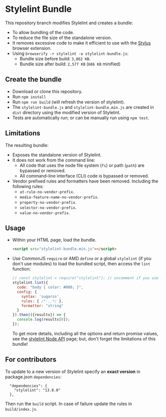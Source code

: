 # Stylelint Bundle

This repository branch modifies Stylelint and creates a bundle:

* To allow bundling of the code.
* To reduce the file size of the standalone version.
* It removes excessive code to make it efficient to use with the [Stylus](https://github.com/openstyles/stylus) browser extension.
* Using `browserify -r stylelint -o stylelint-bundle.js`:
  * Bundle size before build: `3,862 KB`.
  * Bundle size after build: `2,577 KB` (`686 KB` minified)

## Create the bundle

* Download or clone this repository.
* Run `npm install`
* Run `npm run build` (will refresh the version of stylelint).
* The `stylelint-bundle.js` and `stylelint-bundle.min.js` are created in `dist` directory using the modified version of Stylelint.
* Tests are automatically run; or can be manually run using `npm test`.

## Limitations

The resulting bundle:

* Exposes the standalone version of Stylelint.
* It does not work from the command line:
  * All code that uses the node file system (`fs`) or path (`path`) are bypassed or removed.
  * All command-line interface (CLI) code is bypassed or removed.
* Vendor prefixed rules and formatters have been removed. Including the following rules:
  * `at-rule-no-vendor-prefix`.
  * `media-feature-name-no-vendor-prefix`.
  * `property-no-vendor-prefix`.
  * `selector-no-vendor-prefix`.
  * `value-no-vendor-prefix`.

## Usage

* Within your HTML page, load the bundle.

  ```html
  <script src="stylelint-bundle.min.js"></script>
  ```

* Use CommonJS `require` or AMD `define` or a global `stylelint` (if you don't use modules) to load the bundled script, then access the `lint` function:

  ```js
  // const stylelint = require("stylelint"); // uncomment if you use modules
  stylelint.lint({
    code: "body { color: #000; }",
    config: {
      syntax: 'sugarss',
      rules: { /*...*/ },
      formatter: "string"
    }
  }).then(({results}) => {
    console.log(results[0]);
  });
  ```

  To get more details, including all the options and return promise values, see the [stylelint Node API](https://stylelint.io/user-guide/node-api/) page; but, don't forget the limitations of this bundle!

## For contributors

To update to a new version of Stylelint specify an **exact version** in package.json `dependencies`:

```
  "dependencies": {
    "stylelint": "13.8.0"
  },
```
Then run the `build` script. In case of failure update the rules in `build/index.js`.
